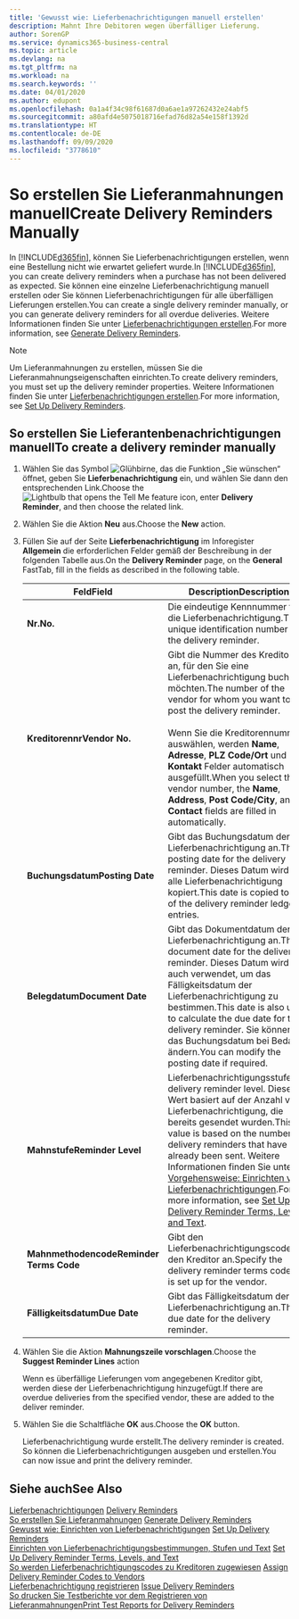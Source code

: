 ```yaml
---
title: 'Gewusst wie: Lieferbenachrichtigungen manuell erstellen'
description: Mahnt Ihre Debitoren wegen überfälliger Lieferung.
author: SorenGP
ms.service: dynamics365-business-central
ms.topic: article
ms.devlang: na
ms.tgt_pltfrm: na
ms.workload: na
ms.search.keywords: ''
ms.date: 04/01/2020
ms.author: edupont
ms.openlocfilehash: 0a1a4f34c98f61687d0a6ae1a97262432e24abf5
ms.sourcegitcommit: a80afd4e5075018716efad76d82a54e158f1392d
ms.translationtype: HT
ms.contentlocale: de-DE
ms.lasthandoff: 09/09/2020
ms.locfileid: "3778610"
---
```

# <a name="create-delivery-reminders-manually"></a><span data-ttu-id="51bb1-103">So erstellen Sie Lieferanmahnungen manuell</span><span class="sxs-lookup"><span data-stu-id="51bb1-103">Create Delivery Reminders Manually</span></span>
<span data-ttu-id="51bb1-104">In [!INCLUDE[d365fin](../../includes/d365fin_md.md)], können Sie Lieferbenachrichtigungen erstellen, wenn eine Bestellung nicht wie erwartet geliefert wurde.</span><span class="sxs-lookup"><span data-stu-id="51bb1-104">In [!INCLUDE[d365fin](../../includes/d365fin_md.md)], you can create delivery reminders when a purchase has not been delivered as expected.</span></span> <span data-ttu-id="51bb1-105">Sie können eine einzelne Lieferbenachrichtigung manuell erstellen oder Sie können Lieferbenachrichtigungen für alle überfälligen Lieferungen erstellen.</span><span class="sxs-lookup"><span data-stu-id="51bb1-105">You can create a single delivery reminder manually, or you can generate delivery reminders for all overdue deliveries.</span></span> <span data-ttu-id="51bb1-106">Weitere Informationen finden Sie unter [Lieferbenachrichtigungen erstellen](how-to-generate-delivery-reminders.md).</span><span class="sxs-lookup"><span data-stu-id="51bb1-106">For more information, see [Generate Delivery Reminders](how-to-generate-delivery-reminders.md).</span></span>

> [!NOTE]
> <span data-ttu-id="51bb1-107">Um Lieferanmahnungen zu erstellen, müssen Sie die Lieferanmahnungseigenschaften einrichten.</span><span class="sxs-lookup"><span data-stu-id="51bb1-107">To create delivery reminders, you must set up the delivery reminder properties.</span></span> <span data-ttu-id="51bb1-108">Weitere Informationen finden Sie unter [Lieferbenachrichtigungen erstellen](how-to-set-up-delivery-reminders.md).</span><span class="sxs-lookup"><span data-stu-id="51bb1-108">For more information, see [Set Up Delivery Reminders](how-to-set-up-delivery-reminders.md).</span></span>

## <a name="to-create-a-delivery-reminder-manually"></a><span data-ttu-id="51bb1-109">So erstellen Sie Lieferantenbenachrichtigungen manuell</span><span class="sxs-lookup"><span data-stu-id="51bb1-109">To create a delivery reminder manually</span></span>  

1.  <span data-ttu-id="51bb1-110">Wählen Sie das Symbol ![Glühbirne, das die Funktion „Sie wünschen“](../../media/ui-search/search_small.png "Sagen Sie mir, was Sie tun wollen") öffnet, geben Sie **Lieferbenachrichtigung** ein, und wählen Sie dann den entsprechenden Link.</span><span class="sxs-lookup"><span data-stu-id="51bb1-110">Choose the ![Lightbulb that opens the Tell Me feature](../../media/ui-search/search_small.png "Tell me what you want to do") icon, enter **Delivery Reminder**, and then choose the related link.</span></span>  
2.  <span data-ttu-id="51bb1-111">Wählen Sie die Aktion **Neu** aus.</span><span class="sxs-lookup"><span data-stu-id="51bb1-111">Choose the **New** action.</span></span>  
3.  <span data-ttu-id="51bb1-112">Füllen Sie auf der Seite **Lieferbenachrichtigung** im Inforegister **Allgemein** die erforderlichen Felder gemäß der Beschreibung in der folgenden Tabelle aus.</span><span class="sxs-lookup"><span data-stu-id="51bb1-112">On the **Delivery Reminder** page, on the **General** FastTab, fill in the fields as described in the following table.</span></span>  

    |<span data-ttu-id="51bb1-113">Feld</span><span class="sxs-lookup"><span data-stu-id="51bb1-113">Field</span></span>|<span data-ttu-id="51bb1-114">Description</span><span class="sxs-lookup"><span data-stu-id="51bb1-114">Description</span></span>|  
    |---------------------------------|---------------------------------------|  
    |<span data-ttu-id="51bb1-115">**Nr.**</span><span class="sxs-lookup"><span data-stu-id="51bb1-115">**No.**</span></span>|<span data-ttu-id="51bb1-116">Die eindeutige Kennnummer für die Lieferbenachrichtigung.</span><span class="sxs-lookup"><span data-stu-id="51bb1-116">The unique identification number for the delivery reminder.</span></span>|  
    |<span data-ttu-id="51bb1-117">**Kreditorennr**</span><span class="sxs-lookup"><span data-stu-id="51bb1-117">**Vendor No.**</span></span>|<span data-ttu-id="51bb1-118">Gibt die Nummer des Kreditors an, für den Sie eine Lieferbenachrichtigung buchen möchten.</span><span class="sxs-lookup"><span data-stu-id="51bb1-118">The number of the vendor for whom you want to post the delivery reminder.</span></span><br /><br /> <span data-ttu-id="51bb1-119">Wenn Sie die Kreditorennummer auswählen, werden **Name**, **Adresse**, **PLZ Code/Ort** und **Kontakt** Felder automatisch ausgefüllt.</span><span class="sxs-lookup"><span data-stu-id="51bb1-119">When you select the vendor number, the **Name**, **Address**, **Post Code/City**, and **Contact** fields are filled in automatically.</span></span>|  
    |<span data-ttu-id="51bb1-120">**Buchungsdatum**</span><span class="sxs-lookup"><span data-stu-id="51bb1-120">**Posting Date**</span></span>|<span data-ttu-id="51bb1-121">Gibt das Buchungsdatum der Lieferbenachrichtigung an.</span><span class="sxs-lookup"><span data-stu-id="51bb1-121">The posting date for the delivery reminder.</span></span> <span data-ttu-id="51bb1-122">Dieses Datum wird in alle Lieferbenachrichtigung kopiert.</span><span class="sxs-lookup"><span data-stu-id="51bb1-122">This date is copied to all of the delivery reminder ledger entries.</span></span>|  
    |<span data-ttu-id="51bb1-123">**Belegdatum**</span><span class="sxs-lookup"><span data-stu-id="51bb1-123">**Document Date**</span></span>|<span data-ttu-id="51bb1-124">Gibt das Dokumentdatum der Lieferbenachrichtigung an.</span><span class="sxs-lookup"><span data-stu-id="51bb1-124">The document date for the delivery reminder.</span></span> <span data-ttu-id="51bb1-125">Dieses Datum wird auch verwendet, um das Fälligkeitsdatum der Lieferbenachrichtigung zu bestimmen.</span><span class="sxs-lookup"><span data-stu-id="51bb1-125">This date is also used to calculate the due date for the delivery reminder.</span></span> <span data-ttu-id="51bb1-126">Sie können das Buchungsdatum bei Bedarf ändern.</span><span class="sxs-lookup"><span data-stu-id="51bb1-126">You can modify the posting date if required.</span></span>|  
    |<span data-ttu-id="51bb1-127">**Mahnstufe**</span><span class="sxs-lookup"><span data-stu-id="51bb1-127">**Reminder Level**</span></span>|<span data-ttu-id="51bb1-128">Lieferbenachrichtigungsstufe.</span><span class="sxs-lookup"><span data-stu-id="51bb1-128">The delivery reminder level.</span></span> <span data-ttu-id="51bb1-129">Dieser Wert basiert auf der Anzahl von Lieferbenachrichtigung, die bereits gesendet wurden.</span><span class="sxs-lookup"><span data-stu-id="51bb1-129">This value is based on the number of delivery reminders that have already been sent.</span></span> <span data-ttu-id="51bb1-130">Weitere Informationen finden Sie unter [Vorgehensweise: Einrichten von Lieferbenachrichtigungen](how-to-set-up-delivery-reminder-terms-levels-and-text.md).</span><span class="sxs-lookup"><span data-stu-id="51bb1-130">For more information, see [Set Up Delivery Reminder Terms, Levels, and Text](how-to-set-up-delivery-reminder-terms-levels-and-text.md).</span></span>|  
    |<span data-ttu-id="51bb1-131">**Mahnmethodencode**</span><span class="sxs-lookup"><span data-stu-id="51bb1-131">**Reminder Terms Code**</span></span>|<span data-ttu-id="51bb1-132">Gibt den Lieferbenachrichtigungscode für den Kreditor an.</span><span class="sxs-lookup"><span data-stu-id="51bb1-132">Specify the delivery reminder terms code that is set up for the vendor.</span></span>|  
    |<span data-ttu-id="51bb1-133">**Fälligkeitsdatum**</span><span class="sxs-lookup"><span data-stu-id="51bb1-133">**Due Date**</span></span>|<span data-ttu-id="51bb1-134">Gibt das Fälligkeitsdatum der Lieferbenachrichtigung an.</span><span class="sxs-lookup"><span data-stu-id="51bb1-134">The due date for the delivery reminder.</span></span>|  

4.  <span data-ttu-id="51bb1-135">Wählen Sie die Aktion **Mahnungszeile vorschlagen**.</span><span class="sxs-lookup"><span data-stu-id="51bb1-135">Choose the **Suggest Reminder Lines** action</span></span>  

    <span data-ttu-id="51bb1-136">Wenn es überfällige Lieferungen vom angegebenen Kreditor gibt, werden diese der Lieferbenachrichtigung hinzugefügt.</span><span class="sxs-lookup"><span data-stu-id="51bb1-136">If there are overdue deliveries from the specified vendor, these are added to the deliver reminder.</span></span>  

5.  <span data-ttu-id="51bb1-137">Wählen Sie die Schaltfläche **OK** aus.</span><span class="sxs-lookup"><span data-stu-id="51bb1-137">Choose the **OK** button.</span></span>  

    <span data-ttu-id="51bb1-138">Lieferbenachrichtigung wurde erstellt.</span><span class="sxs-lookup"><span data-stu-id="51bb1-138">The delivery reminder is created.</span></span> <span data-ttu-id="51bb1-139">So können die Lieferbenachrichtigungen ausgeben und erstellen.</span><span class="sxs-lookup"><span data-stu-id="51bb1-139">You can now issue and print the delivery reminder.</span></span>  

## <a name="see-also"></a><span data-ttu-id="51bb1-140">Siehe auch</span><span class="sxs-lookup"><span data-stu-id="51bb1-140">See Also</span></span>  
 <span data-ttu-id="51bb1-141">[Lieferbenachrichtigungen](delivery-reminders.md) </span><span class="sxs-lookup"><span data-stu-id="51bb1-141">[Delivery Reminders](delivery-reminders.md) </span></span>  
 <span data-ttu-id="51bb1-142">[So erstellen Sie Lieferanmahnungen](how-to-generate-delivery-reminders.md) </span><span class="sxs-lookup"><span data-stu-id="51bb1-142">[Generate Delivery Reminders](how-to-generate-delivery-reminders.md) </span></span>  
 <span data-ttu-id="51bb1-143">[Gewusst wie: Einrichten von Lieferbenachrichtigungen](how-to-set-up-delivery-reminders.md) </span><span class="sxs-lookup"><span data-stu-id="51bb1-143">[Set Up Delivery Reminders](how-to-set-up-delivery-reminders.md) </span></span>  
 <span data-ttu-id="51bb1-144">[Einrichten von Lieferbenachrichtigungsbestimmungen, Stufen und Text](how-to-set-up-delivery-reminder-terms-levels-and-text.md) </span><span class="sxs-lookup"><span data-stu-id="51bb1-144">[Set Up Delivery Reminder Terms, Levels, and Text](how-to-set-up-delivery-reminder-terms-levels-and-text.md) </span></span>  
 <span data-ttu-id="51bb1-145">[So werden Lieferbenachrichtigungscodes zu Kreditoren zugewiesen](how-to-assign-delivery-reminder-codes-to-vendors.md) </span><span class="sxs-lookup"><span data-stu-id="51bb1-145">[Assign Delivery Reminder Codes to Vendors](how-to-assign-delivery-reminder-codes-to-vendors.md) </span></span>  
 <span data-ttu-id="51bb1-146">[Lieferbenachrichtigung registrieren](how-to-issue-delivery-reminders.md) </span><span class="sxs-lookup"><span data-stu-id="51bb1-146">[Issue Delivery Reminders](how-to-issue-delivery-reminders.md) </span></span>  
 [<span data-ttu-id="51bb1-147">So drucken Sie Testberichte vor dem Registrieren von Lieferanmahnungen</span><span class="sxs-lookup"><span data-stu-id="51bb1-147">Print Test Reports for Delivery Reminders</span></span>](how-to-print-test-reports-for-delivery-reminders.md)
